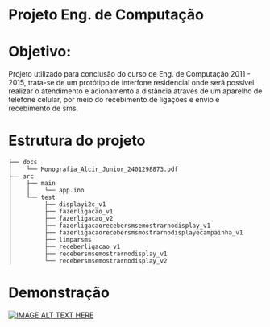 # Projeto Eng. de Computação

# Objetivo:
Projeto utilizado para conclusão do curso de Eng. de Computação 2011 - 2015, trata-se de um protótipo de interfone
residencial onde será possível realizar o atendimento e acionamento a distância através de um
aparelho de telefone celular, por meio do recebimento de ligações e envio e recebimento de sms.

# Estrutura do projeto
```
├── docs
│    └── Monografia_Alcir_Junior_2401298873.pdf
├── src
│    ├── main
│    │	  └── app.ino
│    └── test
│   	  ├── displayi2c_v1
│   	  ├── fazerligacao_v1
│   	  ├── fazerligacao_v2
│   	  ├── fazerligacaorecebersmsemostrarnodisplay_v1
│   	  ├── fazerligacaorecebersmsmostrarnodisplayecampainha_v1
│   	  ├── limparsms
│   	  ├── receberligacao_v1
│   	  ├── recebersmsemostrarnodisplay_v1
│   	  └── recebersmsemostrarnodisplay_v2
```

# Demonstração
[![IMAGE ALT TEXT HERE](https://img.youtube.com/vi/rlNqceJkWWQ/0.jpg)](https://www.youtube.com/watch?v=rlNqceJkWWQ)
